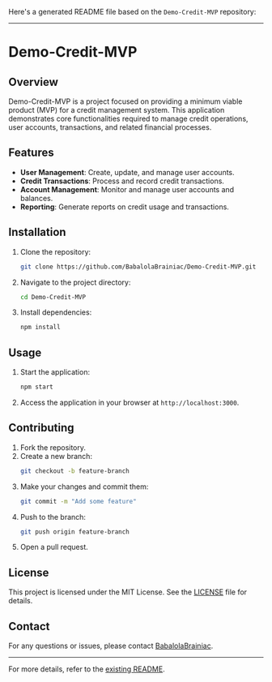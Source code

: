 Here's a generated README file based on the `Demo-Credit-MVP` repository:

---

# Demo-Credit-MVP

## Overview

Demo-Credit-MVP is a project focused on providing a minimum viable product (MVP) for a credit management system. This application demonstrates core functionalities required to manage credit operations, user accounts, transactions, and related financial processes.

## Features

- **User Management**: Create, update, and manage user accounts.
- **Credit Transactions**: Process and record credit transactions.
- **Account Management**: Monitor and manage user accounts and balances.
- **Reporting**: Generate reports on credit usage and transactions.

## Installation

1. Clone the repository:
   ```bash
   git clone https://github.com/BabalolaBrainiac/Demo-Credit-MVP.git
   ```
2. Navigate to the project directory:
   ```bash
   cd Demo-Credit-MVP
   ```
3. Install dependencies:
   ```bash
   npm install
   ```

## Usage

1. Start the application:
   ```bash
   npm start
   ```
2. Access the application in your browser at `http://localhost:3000`.

## Contributing

1. Fork the repository.
2. Create a new branch:
   ```bash
   git checkout -b feature-branch
   ```
3. Make your changes and commit them:
   ```bash
   git commit -m "Add some feature"
   ```
4. Push to the branch:
   ```bash
   git push origin feature-branch
   ```
5. Open a pull request.

## License

This project is licensed under the MIT License. See the [LICENSE](LICENSE) file for details.

## Contact

For any questions or issues, please contact [BabalolaBrainiac](https://github.com/BabalolaBrainiac).

---

For more details, refer to the [existing README](https://github.com/BabalolaBrainiac/Demo-Credit-MVP/blob/main/README.md).
